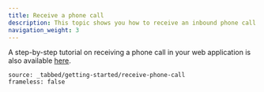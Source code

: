 ```yaml
---
title: Receive a phone call
description: This topic shows you how to receive an inbound phone call.
navigation_weight: 3
---
```


A step-by-step tutorial on receiving a phone call in your web application is also available [here](/client-sdk/tutorials/phone-to-app/introduction).

```tabbed_content
source: _tabbed/getting-started/receive-phone-call
frameless: false
```
